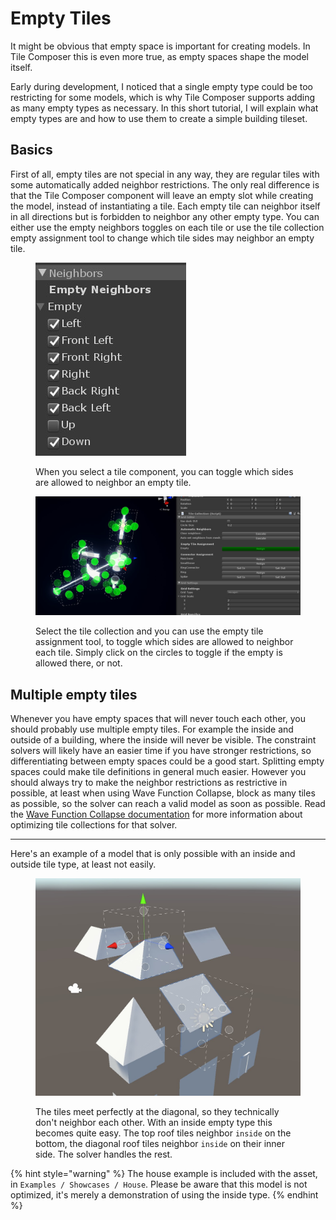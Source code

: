 # Empty Tiles

It might be obvious that empty space is important for creating models. In Tile Composer this is even more true, as empty spaces shape the model itself.

Early during development, I noticed that a single empty type could be too restricting for some models, which is why Tile Composer supports adding as many empty types as necessary. In this short tutorial, I will explain what empty types are and how to use them to create a simple building tileset.

## Basics

First of all, empty tiles are not special in any way, they are regular tiles with some automatically added neighbor restrictions. The only real difference is that the Tile Composer component will leave an empty slot while creating the model, instead of instantiating a tile. Each empty tile can neighbor itself in all directions but is forbidden to neighbor any other empty type. You can either use the empty neighbors toggles on each tile or use the tile collection empty assignment tool to change which tile sides may neighbor an empty tile.

<figure><img src="../.gitbook/assets/EmptyNeighbors.jpg" alt=""><figcaption><p>When you select a tile component, you can toggle which sides are allowed to neighbor an empty tile. </p></figcaption></figure>

<figure><img src="../.gitbook/assets/EmptyToggles.jpg" alt=""><figcaption><p>Select the tile collection and you can use the empty tile assignment tool, to toggle which sides are allowed to neighbor each tile. Simply click on the circles to toggle if the empty is allowed there, or not. </p></figcaption></figure>

## Multiple empty tiles

Whenever you have empty spaces that will never touch each other, you should probably use multiple empty tiles. For example the inside and outside of a building, where the inside will never be visible. The constraint solvers will likely have an easier time if you have stronger restrictions, so differentiating between empty spaces could be a good start. Splitting empty spaces could make tile definitions in general much easier. However you should always try to make the neighbor restrictions as restrictive in possible, at least when using Wave Function Collapse, block as many tiles as possible, so the solver can reach a valid model as soon as possible. Read the [Wave Function Collapse documentation](../documentation/solvers.md#wave-function-collapse) for more information about optimizing tile collections for that solver.

***

Here's an example of a model that is only possible with an inside and outside tile type, at least not easily.

<figure><img src="../.gitbook/assets/InsideType.jpg" alt=""><figcaption><p>The tiles meet perfectly at the diagonal, so they technically don't neighbor each other. With an inside empty type this becomes quite easy. The top roof tiles neighbor <code>inside</code> on the bottom, the diagonal roof tiles neighbor <code>inside</code> on their inner side. The solver handles the rest.</p></figcaption></figure>

{% hint style="warning" %}
The house example is included with the asset, in `Examples / Showcases / House`. Please be aware that this model is not optimized, it's merely a demonstration of using the inside type.
{% endhint %}
